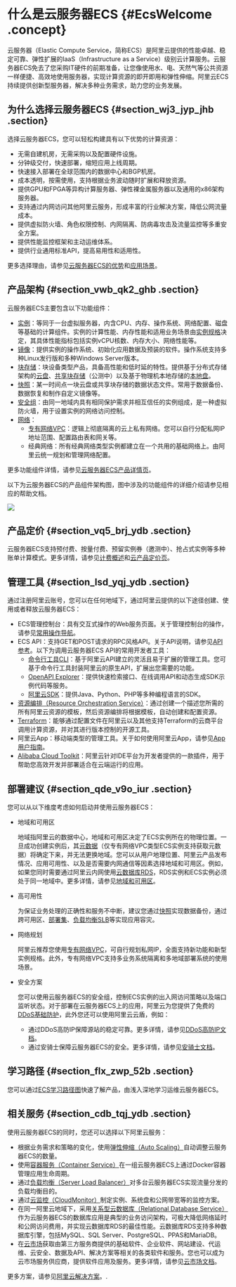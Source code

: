 # 什么是云服务器ECS {#EcsWelcome .concept}

云服务器（Elastic Compute Service，简称ECS）是阿里云提供的性能卓越、稳定可靠、弹性扩展的IaaS（Infrastructure as a Service）级别云计算服务。云服务器ECS免去了您采购IT硬件的前期准备，让您像使用水、电、天然气等公共资源一样便捷、高效地使用服务器，实现计算资源的即开即用和弹性伸缩。阿里云ECS持续提供创新型服务器，解决多种业务需求，助力您的业务发展。

## 为什么选择云服务器ECS {#section_wj3_jyp_jhb .section}

选择云服务器ECS，您可以轻松构建具有以下优势的计算资源：

-   无需自建机房，无需采购以及配置硬件设施。
-   分钟级交付，快速部署，缩短应用上线周期。
-   快速接入部署在全球范围内的数据中心和BGP机房。
-   成本透明，按需使用，支持根据业务波动随时扩展和释放资源。
-   提供GPU和FPGA等异构计算服务器、弹性裸金属服务器以及通用的x86架构服务器。
-   支持通过内网访问其他阿里云服务，形成丰富的行业解决方案，降低公网流量成本。
-   提供虚拟防火墙、角色权限控制、内网隔离、防病毒攻击及流量监控等多重安全方案。
-   提供性能监控框架和主动运维体系。
-   提供行业通用标准API，提高易用性和适用性。

更多选择理由，请参见[云服务器ECS的优势](cn.zh-CN/产品简介/云服务器ECS的优势.md#)和[应用场景](cn.zh-CN/产品简介/应用场景.md#)。

## 产品架构 {#section_vwb_qk2_ghb .section}

云服务器ECS主要包含以下功能组件：

-   [实例](../../../../cn.zh-CN/实例/实例概述.md#)：等同于一台虚拟服务器，内含CPU、内存、操作系统、网络配置、磁盘等基础的计算组件。实例的计算性能、内存性能和适用业务场景由[实例规格](../../../../cn.zh-CN/实例/实例规格族.md#)决定，其具体性能指标包括实例vCPU核数、内存大小、网络性能等。
-   [镜像](../../../../cn.zh-CN/镜像/镜像概述.md#)：提供实例的操作系统、初始化应用数据及预装的软件。操作系统支持多种Linux发行版和多种Windows Server版本。
-   [块存储](../../../../cn.zh-CN/块存储/什么是块存储.md#)：块设备类型产品，具备高性能和低时延的特性。提供基于分布式存储架构的[云盘](../../../../cn.zh-CN/块存储/云盘/云盘概述.md#)、[共享块存储](../../../../cn.zh-CN/块存储/共享块存储.md#)（公测中）以及基于物理机本地存储的[本地盘](../../../../cn.zh-CN/块存储/本地盘.md#)。
-   [快照](../../../../cn.zh-CN/快照/快照概述.md#)：某一时间点一块云盘或共享块存储的数据状态文件。常用于数据备份、数据恢复和制作自定义镜像等。
-   [安全组](../../../../cn.zh-CN/安全/安全组/安全组概述.md#)：由同一地域内具有相同保护需求并相互信任的实例组成，是一种虚拟防火墙，用于设置实例的网络访问控制。
-   [网络](../../../../cn.zh-CN/网络/网络类型.md#)：
    -   [专有网络VPC](../../../../cn.zh-CN/产品简介/什么是专有网络.md#)：逻辑上彻底隔离的云上私有网络。您可以自行分配私网IP地址范围、配置路由表和网关等。
    -   经典网络：所有经典网络类型实例都建立在一个共用的基础网络上。由阿里云统一规划和管理网络配置。

更多功能组件详情，请参见[云服务器ECS产品详情页](https://www.aliyun.com/product/ecs)。

以下为云服务器ECS的产品组件架构图，图中涉及的功能组件的详细介绍请参见相应的帮助文档。

![](http://static-aliyun-doc.oss-cn-hangzhou.aliyuncs.com/assets/img/9543/155962969844516_zh-CN.jpg)

## 产品定价 {#section_vq5_brj_ydb .section}

云服务器ECS支持预付费、按量付费、预留实例券（邀测中）、抢占式实例等多种账单计算模式。更多详情，请参见[计费概述](../../../../cn.zh-CN/产品定价/计费概述.md#)和[云产品定价页](https://www.aliyun.com/price/product#/ecs/detail)。

## 管理工具 {#section_lsd_yqj_ydb .section}

通过注册阿里云账号，您可以在任何地域下，通过阿里云提供的以下途径创建、使用或者释放云服务器ECS：

-   ECS管理控制台：具有交互式操作的Web服务页面。关于管理控制台的操作，请参见[常用操作导航](../../../../cn.zh-CN/个人版快速入门/623常用操作导航.md#)。
-   ECS API：支持GET和POST请求的RPC风格API。关于API说明，请参见[API参考](../../../../cn.zh-CN/API参考/简介.md#)。以下为调用云服务器ECS API的常用开发者工具：
    -   [命令行工具CLI](https://help.aliyun.com/product/29991.html)：基于阿里云API建立的灵活且易于扩展的管理工具。您可基于命令行工具封装阿里云的原生API，扩展出您需要的功能。
    -   [OpenAPI Explorer](https://api.aliyun.com/)：提供快速检索接口、在线调用API和动态生成SDK示例代码等服务。
    -   [阿里云SDK](https://develop.aliyun.com/tools/sdk?#/java)：提供Java、Python、PHP等多种编程语言的SDK。
-   [资源编排（Resource Orchestration Service）](../../../../cn.zh-CN/产品简介/什么是资源编排服务？.md#)：通过创建一个描述您所需的所有阿里云资源的模板，然后资源编排将根据模板，自动创建和配置资源。
-   [Terraform](../../../../cn.zh-CN/最佳实践/Terraform/什么是Terraform.md#)：能够通过配置文件在阿里云以及其他支持Terraform的云商平台调用计算资源，并对其进行版本控制的开源工具。
-   阿里云App：移动端类型的管理工具。关于如何使用阿里云App，请参见[App用户指南](https://help.aliyun.com/product/48842.html)。
-   [Alibaba Cloud Toolkit](https://help.aliyun.com/product/29966.html)：阿里云针对IDE平台为开发者提供的一款插件，用于帮助您高效开发并部署适合在云端运行的应用。

## 部署建议 {#section_qde_v9o_iur .section}

您可以从以下维度考虑如何启动并使用云服务器ECS：

-   地域和可用区

    地域指阿里云的数据中心，地域和可用区决定了ECS实例所在的物理位置。一旦成功创建实例后，其[元数据](../../../../cn.zh-CN/实例/管理实例/使用实例元数据/什么是实例元数据.md#)（仅专有网络VPC类型ECS实例支持获取元数据）将确定下来，并无法更换地域。您可以从用户地理位置、阿里云产品发布情况、应用可用性、以及是否需要内网通信等因素选择地域和可用区。例如，如果您同时需要通过阿里云内网使用[云数据库RDS](../../../../cn.zh-CN/云数据库RDS简介/什么是云数据库RDS.md#)，RDS实例和ECS实例必须处于同一地域中。更多详情，请参见[地域和可用区](../../../../cn.zh-CN/通用参考/地域和可用区.md#)。

-   高可用性

    为保证业务处理的正确性和服务不中断，建议您通过[快照](../../../../cn.zh-CN/快照/快照概述.md#)实现数据备份，通过跨可用区、[部署集](../../../../cn.zh-CN/部署与运维/部署集/部署集概述.md#)、[负载均衡SLB](../../../../cn.zh-CN/产品简介/什么是负载均衡.md#)等实现应用容灾。

-   网络规划

    阿里云推荐您使用[专有网络VPC](../../../../cn.zh-CN/产品简介/什么是专有网络.md#)，可自行规划私网IP，全面支持新功能和新型实例规格。此外，专有网络VPC支持多业务系统隔离和多地域部署系统的使用场景。

-   安全方案

    您可以使用云服务器ECS的安全组，控制ECS实例的出入网访问策略以及端口监听状态。对于部署在云服务器ECS上的应用，阿里云为您提供了免费的[DDoS基础防护](../../../../cn.zh-CN/安全/DDoS基础防护.md#)，此外您还可以使用阿里云云盾，例如：

    -   通过DDoS高防IP保障源站的稳定可靠。更多详情，请参见[DDoS高防IP文档](../../../../cn.zh-CN/DDoS高防IP/产品简介/什么是DDoS高防IP.md#)。
    -   通过安骑士保障云服务器ECS的安全。更多详情，请参见[安骑士文档](../../../../cn.zh-CN/产品简介/什么是安骑士？.md#)。

## 学习路径 {#section_flx_zwp_52b .section}

您可以通过[ECS学习路径图](https://help.aliyun.com/learn/learningpath/ecs.html)快速了解产品，由浅入深地学习运维云服务器ECS。

## 相关服务 {#section_cdb_tqj_ydb .section}

使用云服务器ECS的同时，您还可以选择以下阿里云服务：

-   根据业务需求和策略的变化，使用[弹性伸缩（Auto Scaling）](../../../../cn.zh-CN/产品简介/什么是弹性伸缩.md#)自动调整云服务器ECS的数量。
-   使用[容器服务（Container Service）](../../../../cn.zh-CN/产品简介/什么是容器服务.md#)在一组云服务器ECS上通过Docker容器管理应用生命周期。
-   通过[负载均衡（Server Load Balancer）](../../../../cn.zh-CN/产品简介/什么是负载均衡.md#)对多台云服务器ECS实现流量分发的负载均衡目的。
-   通过[云监控（CloudMonitor）](../../../../cn.zh-CN/产品简介/产品概述.md#)制定实例、系统盘和公网带宽等的监控方案。
-   在同一阿里云地域下，采用[关系型云数据库（Relational Database Service）](../../../../cn.zh-CN/云数据库RDS简介/什么是云数据库RDS.md#)作为云服务器ECS的数据库应用是典型的业务访问架构，可极大降低网络延时和公网访问费用，并实现云数据库RDS的最佳性能。云数据库RDS支持多种数据库引擎，包括MySQL、SQL Server、PostgreSQL、PPAS和MariaDB。
-   在[云市场](https://market.aliyun.com/)获取由第三方服务商提供的基础软件、企业软件、网站建设、代运维、云安全、数据及API、解决方案等相关的各类软件和服务。您也可以成为云市场服务供应商，提供软件应用及服务。更多详情，请参见[云市场文档](https://help.aliyun.com/product/30488.html)。

更多方案，请参见[阿里云解决方案](https://www.aliyun.com/solution/all)。.

